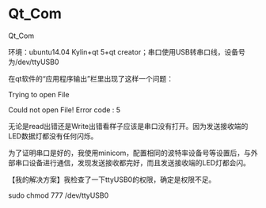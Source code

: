 # Qt_Com
Qt_Com

环境：ubuntu14.04 Kylin+qt 5+qt creator；串口使用USB转串口线，设备号为/dev/ttyUSB0

在qt软件的“应用程序输出”栏里出现了这样一个问题：

Trying to open File

Could not open File! Error code : 5

无论是read出错还是Write出错看样子应该是串口没有打开。因为发送接收端的LED数据灯都没有任何闪烁。

为了证明串口是好的，我使用minicom，配置相同的波特率设备号等设置后，与外部串口设备进行通信，发现发送接收都完好，而且发送接收端的LED灯都会闪。

【我的解决方案】我检查了一下ttyUSB0的权限，确定是权限不足。

sudo chmod 777 /dev/ttyUSB0
